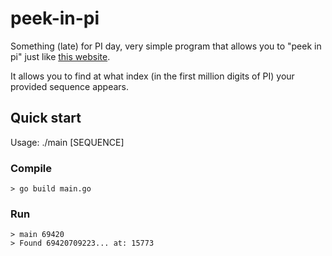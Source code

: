 # peek-in-pi
Something (late) for PI day, very simple program that allows you to "peek in pi"
just like [this website](http://pi.fathom.info/).

It allows you to find at what index (in the first million digits of PI) your provided sequence
appears.

## Quick start
Usage: ./main [SEQUENCE]

### Compile
```console
> go build main.go
```

### Run
```console
> main 69420
> Found 69420709223... at: 15773
```